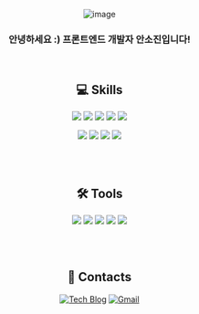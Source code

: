 <div align = "center">
   
![image](https://user-images.githubusercontent.com/97339665/175950721-857777eb-3c33-4cd9-8a3b-8958d92f5b80.png)

   
   
<h3>
   안녕하세요 :) 프론트엔드 개발자 안소진입니다!</b><br/>
</h3>
<br/>

## 💻 Skills

<p>
  <img src="https://img.shields.io/badge/JavaScript-F7DF1E?style=for-the-badge&logo=JavaScript&logoColor=white">
  <img src="https://img.shields.io/badge/React-61DAFB?style=for-the-badge&logo=React&logoColor=white">
  <img src="https://img.shields.io/badge/Redux-764ABC?style=for-the-badge&logo=Redux&logoColor=white">
  <img src="https://img.shields.io/badge/HTML5-E34F26?style=for-the-badge&logo=HTML5&logoColor=white">
  <img src="https://img.shields.io/badge/CSS3-1572B6?style=for-the-badge&logo=HTML5&logoColor=white">
</p>
<p>
  <img src="https://img.shields.io/badge/AWS S3-232F3E?style=for-the-badge&logo=HTML5&logoColor=white">
  <img src="https://img.shields.io/badge/AWS cloudfront-232F3E?style=for-the-badge&logo=HTML5&logoColor=white">
  <img src="https://img.shields.io/badge/AWS route53-232F3E?style=for-the-badge&logo=HTML5&logoColor=white">
  <img src="https://img.shields.io/badge/firebase-FFCA28?style=for-the-badge&logo=HTML5&logoColor=white"> 
</p>

<br/><br/>
## 🛠 Tools

<p>
  <img src="https://img.shields.io/badge/VSCode-007ACC?style=for-the-badge&logo=HTML5&logoColor=white"/>
  <img src="https://img.shields.io/badge/Git-F05032?style=for-the-badge&logo=HTML5&logoColor=white"/>
  <img src="https://img.shields.io/badge/Github-181717?style=for-the-badge&logo=HTML5&logoColor=white"/>
  <img src="https://img.shields.io/badge/Slack-4A154B?style=for-the-badge&logo=HTML5&logoColor=white"/>
  <img src="https://img.shields.io/badge/Notion-000000?style=for-the-badge&logo=HTML5&logoColor=white"/>
</p>

<br/><br/>
## 📩 Contacts

[![Tech Blog](https://img.shields.io/badge/Blog-FF5722?style=flat-square&logo=blogger&logoColor=white)](https://serendipity-asj.tistory.com/)
[![Gmail](https://img.shields.io/badge/Gmail-EA4335?style=flat-square&logo=Gmail&logoColor=white)](mailto:thwls8290@gmail.com)

</div>

                                                                                                      





